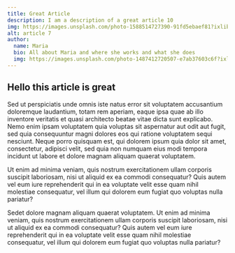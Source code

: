 ```yaml
---
title: Great Article
description: I am a description of a great article 10
img: https://images.unsplash.com/photo-1588514727390-91fd5ebaef81?ixlib=rb-1.2.1&ixid=eyJhcHBfaWQiOjEyMDd9&auto=format&fit=crop&w=639&q=80
alt: article 7
author: 
  name: Maria
  bio: All about Maria and where she works and what she does
  img: https://images.unsplash.com/photo-1487412720507-e7ab37603c6f?ixlib=rb-1.2.1&ixid=eyJhcHBfaWQiOjEyMDd9&auto=format&fit=crop&w=2551&q=80
---
```

## Hello this article is great

Sed ut perspiciatis unde omnis iste natus error sit voluptatem accusantium doloremque laudantium, totam rem aperiam, eaque ipsa quae ab illo inventore veritatis et quasi architecto beatae vitae dicta sunt explicabo. Nemo enim ipsam voluptatem quia voluptas sit aspernatur aut odit aut fugit, sed quia consequuntur magni dolores eos qui ratione voluptatem sequi nesciunt. Neque porro quisquam est, qui dolorem ipsum quia dolor sit amet, consectetur, adipisci velit, sed quia non numquam eius modi tempora incidunt ut labore et dolore magnam aliquam quaerat voluptatem. 

Ut enim ad minima veniam, quis nostrum exercitationem ullam corporis suscipit laboriosam, nisi ut aliquid ex ea commodi consequatur? Quis autem vel eum iure reprehenderit qui in ea voluptate velit esse quam nihil molestiae consequatur, vel illum qui dolorem eum fugiat quo voluptas nulla pariatur?

Sedet dolore magnam aliquam quaerat voluptatem. Ut enim ad minima veniam, quis nostrum exercitationem ullam corporis suscipit laboriosam, nisi ut aliquid ex ea commodi consequatur? Quis autem vel eum iure reprehenderit qui in ea voluptate velit esse quam nihil molestiae consequatur, vel illum qui dolorem eum fugiat quo voluptas nulla pariatur?
